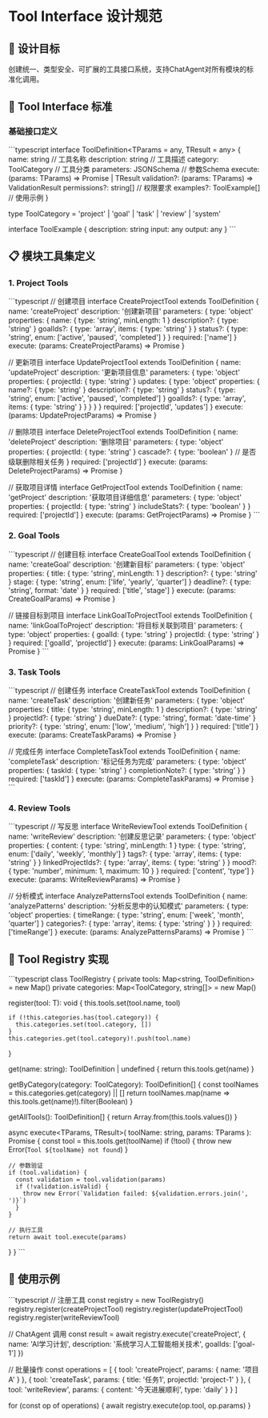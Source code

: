 # Tool Interface 设计规范

## 🎯 设计目标

创建统一、类型安全、可扩展的工具接口系统，支持ChatAgent对所有模块的标准化调用。

## 🧩 Tool Interface 标准

### 基础接口定义

\`\`\`typescript
interface ToolDefinition<TParams = any, TResult = any> {
  name: string                    // 工具名称
  description: string             // 工具描述
  category: ToolCategory          // 工具分类
  parameters: JSONSchema          // 参数Schema
  execute: (params: TParams) => Promise<TResult> | TResult
  validation?: (params: TParams) => ValidationResult
  permissions?: string[]          // 权限要求
  examples?: ToolExample[]        // 使用示例
}

type ToolCategory = 'project' | 'goal' | 'task' | 'review' | 'system'

interface ToolExample {
  description: string
  input: any
  output: any
}
\`\`\`

## 📋 模块工具集定义

### 1. Project Tools

\`\`\`typescript
// 创建项目
interface CreateProjectTool extends ToolDefinition {
  name: 'createProject'
  description: '创建新项目'
  parameters: {
    type: 'object'
    properties: {
      name: { type: 'string', minLength: 1 }
      description?: { type: 'string' }
      goalIds?: { type: 'array', items: { type: 'string' } }
      status?: { type: 'string', enum: ['active', 'paused', 'completed'] }
    }
    required: ['name']
  }
  execute: (params: CreateProjectParams) => Promise<Project>
}

// 更新项目
interface UpdateProjectTool extends ToolDefinition {
  name: 'updateProject'
  description: '更新项目信息'
  parameters: {
    type: 'object'
    properties: {
      projectId: { type: 'string' }
      updates: {
        type: 'object'
        properties: {
          name?: { type: 'string' }
          description?: { type: 'string' }
          status?: { type: 'string', enum: ['active', 'paused', 'completed'] }
          goalIds?: { type: 'array', items: { type: 'string' } }
        }
      }
    }
    required: ['projectId', 'updates']
  }
  execute: (params: UpdateProjectParams) => Promise<Project>
}

// 删除项目
interface DeleteProjectTool extends ToolDefinition {
  name: 'deleteProject'
  description: '删除项目'
  parameters: {
    type: 'object'
    properties: {
      projectId: { type: 'string' }
      cascade?: { type: 'boolean' } // 是否级联删除相关任务
    }
    required: ['projectId']
  }
  execute: (params: DeleteProjectParams) => Promise<void>
}

// 获取项目详情
interface GetProjectTool extends ToolDefinition {
  name: 'getProject'
  description: '获取项目详细信息'
  parameters: {
    type: 'object'
    properties: {
      projectId: { type: 'string' }
      includeStats?: { type: 'boolean' }
    }
    required: ['projectId']
  }
  execute: (params: GetProjectParams) => Promise<ProjectWithStats>
}
\`\`\`

### 2. Goal Tools

\`\`\`typescript
// 创建目标
interface CreateGoalTool extends ToolDefinition {
  name: 'createGoal'
  description: '创建新目标'
  parameters: {
    type: 'object'
    properties: {
      title: { type: 'string', minLength: 1 }
      description?: { type: 'string' }
      stage: { type: 'string', enum: ['life', 'yearly', 'quarter'] }
      deadline?: { type: 'string', format: 'date' }
    }
    required: ['title', 'stage']
  }
  execute: (params: CreateGoalParams) => Promise<Goal>
}

// 链接目标到项目
interface LinkGoalToProjectTool extends ToolDefinition {
  name: 'linkGoalToProject'
  description: '将目标关联到项目'
  parameters: {
    type: 'object'
    properties: {
      goalId: { type: 'string' }
      projectId: { type: 'string' }
    }
    required: ['goalId', 'projectId']
  }
  execute: (params: LinkGoalParams) => Promise<void>
}
\`\`\`

### 3. Task Tools

\`\`\`typescript
// 创建任务
interface CreateTaskTool extends ToolDefinition {
  name: 'createTask'
  description: '创建新任务'
  parameters: {
    type: 'object'
    properties: {
      title: { type: 'string', minLength: 1 }
      description?: { type: 'string' }
      projectId?: { type: 'string' }
      dueDate?: { type: 'string', format: 'date-time' }
      priority?: { type: 'string', enum: ['low', 'medium', 'high'] }
    }
    required: ['title']
  }
  execute: (params: CreateTaskParams) => Promise<Task>
}

// 完成任务
interface CompleteTaskTool extends ToolDefinition {
  name: 'completeTask'
  description: '标记任务为完成'
  parameters: {
    type: 'object'
    properties: {
      taskId: { type: 'string' }
      completionNote?: { type: 'string' }
    }
    required: ['taskId']
  }
  execute: (params: CompleteTaskParams) => Promise<Task>
}
\`\`\`

### 4. Review Tools

\`\`\`typescript
// 写反思
interface WriteReviewTool extends ToolDefinition {
  name: 'writeReview'
  description: '创建反思记录'
  parameters: {
    type: 'object'
    properties: {
      content: { type: 'string', minLength: 1 }
      type: { type: 'string', enum: ['daily', 'weekly', 'monthly'] }
      tags?: { type: 'array', items: { type: 'string' } }
      linkedProjectIds?: { type: 'array', items: { type: 'string' } }
      mood?: { type: 'number', minimum: 1, maximum: 10 }
    }
    required: ['content', 'type']
  }
  execute: (params: WriteReviewParams) => Promise<Review>
}

// 分析模式
interface AnalyzePatternsTool extends ToolDefinition {
  name: 'analyzePatterns'
  description: '分析反思中的认知模式'
  parameters: {
    type: 'object'
    properties: {
      timeRange: { type: 'string', enum: ['week', 'month', 'quarter'] }
      categories?: { type: 'array', items: { type: 'string' } }
    }
    required: ['timeRange']
  }
  execute: (params: AnalyzePatternsParams) => Promise<PatternAnalysis>
}
\`\`\`

## 🔧 Tool Registry 实现

\`\`\`typescript
class ToolRegistry {
  private tools: Map<string, ToolDefinition> = new Map()
  private categories: Map<ToolCategory, string[]> = new Map()

  register<T extends ToolDefinition>(tool: T): void {
    this.tools.set(tool.name, tool)
    
    if (!this.categories.has(tool.category)) {
      this.categories.set(tool.category, [])
    }
    this.categories.get(tool.category)!.push(tool.name)
  }

  get(name: string): ToolDefinition | undefined {
    return this.tools.get(name)
  }

  getByCategory(category: ToolCategory): ToolDefinition[] {
    const toolNames = this.categories.get(category) || []
    return toolNames.map(name => this.tools.get(name)!).filter(Boolean)
  }

  getAllTools(): ToolDefinition[] {
    return Array.from(this.tools.values())
  }

  async execute<TParams, TResult>(
    toolName: string, 
    params: TParams
  ): Promise<TResult> {
    const tool = this.tools.get(toolName)
    if (!tool) {
      throw new Error(`Tool ${toolName} not found`)
    }

    // 参数验证
    if (tool.validation) {
      const validation = tool.validation(params)
      if (!validation.isValid) {
        throw new Error(`Validation failed: ${validation.errors.join(', ')}`)
      }
    }

    // 执行工具
    return await tool.execute(params)
  }
}
\`\`\`

## 📝 使用示例

\`\`\`typescript
// 注册工具
const registry = new ToolRegistry()
registry.register(createProjectTool)
registry.register(updateProjectTool)
registry.register(writeReviewTool)

// ChatAgent 调用
const result = await registry.execute('createProject', {
  name: 'AI学习计划',
  description: '系统学习人工智能相关技术',
  goalIds: ['goal-1']
})

// 批量操作
const operations = [
  { tool: 'createProject', params: { name: '项目A' } },
  { tool: 'createTask', params: { title: '任务1', projectId: 'project-1' } },
  { tool: 'writeReview', params: { content: '今天进展顺利', type: 'daily' } }
]

for (const op of operations) {
  await registry.execute(op.tool, op.params)
}
